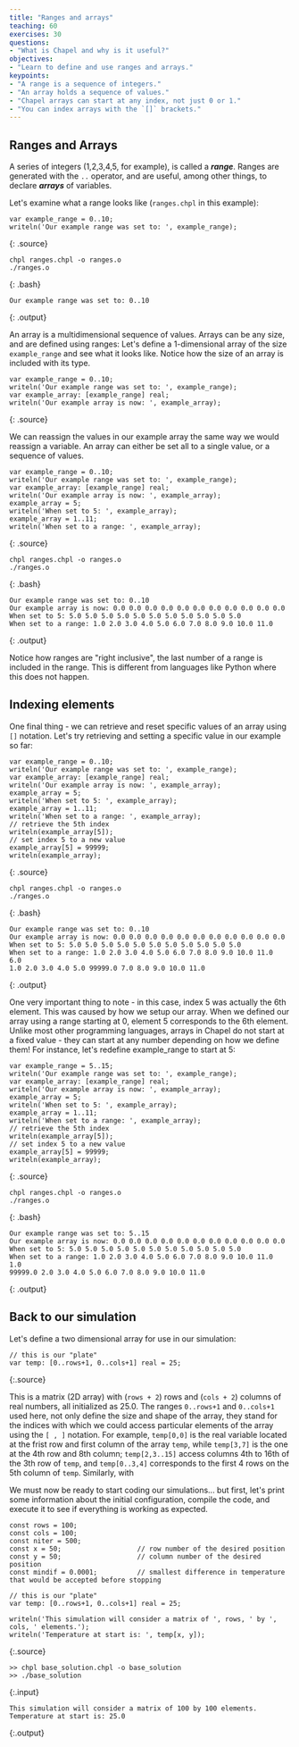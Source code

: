 ```yaml
---
title: "Ranges and arrays"
teaching: 60
exercises: 30
questions:
- "What is Chapel and why is it useful?"
objectives:
- "Learn to define and use ranges and arrays."
keypoints:
- "A range is a sequence of integers."
- "An array holds a sequence of values."
- "Chapel arrays can start at any index, not just 0 or 1."
- "You can index arrays with the `[]` brackets."
---
```


## Ranges and Arrays

A series of integers (1,2,3,4,5, for example), is called a **_range_**. 
Ranges are generated with the `..` operator, and are useful, among other things, to declare **_arrays_** of variables.

Let's examine what a range looks like (`ranges.chpl` in this example):

```
var example_range = 0..10;
writeln('Our example range was set to: ', example_range);
```
{: .source}
```
chpl ranges.chpl -o ranges.o
./ranges.o
```
{: .bash}
```
Our example range was set to: 0..10
```
{: .output}

An array is a multidimensional sequence of values. 
Arrays can be any size, and are defined using ranges:
Let's define a 1-dimensional array of the size `example_range` and see what it looks like.
Notice how the size of an array is included with its type.

```
var example_range = 0..10;
writeln('Our example range was set to: ', example_range);
var example_array: [example_range] real;
writeln('Our example array is now: ', example_array);
```
{: .source}

We can reassign the values in our example array the same way we would reassign a variable.
An array can either be set all to a single value, or a sequence of values.

```
var example_range = 0..10;
writeln('Our example range was set to: ', example_range);
var example_array: [example_range] real;
writeln('Our example array is now: ', example_array);
example_array = 5;
writeln('When set to 5: ', example_array);
example_array = 1..11;
writeln('When set to a range: ', example_array);
```
{: .source}
```
chpl ranges.chpl -o ranges.o
./ranges.o
```
{: .bash}
```
Our example range was set to: 0..10
Our example array is now: 0.0 0.0 0.0 0.0 0.0 0.0 0.0 0.0 0.0 0.0 0.0
When set to 5: 5.0 5.0 5.0 5.0 5.0 5.0 5.0 5.0 5.0 5.0 5.0
When set to a range: 1.0 2.0 3.0 4.0 5.0 6.0 7.0 8.0 9.0 10.0 11.0
```
{: .output}

Notice how ranges are "right inclusive", the last number of a range is included in the range. 
This is different from languages like Python where this does not happen.

## Indexing elements

One final thing - we can retrieve and reset specific values of an array using `[]` notation.
Let's try retrieving and setting a specific value in our example so far:

```
var example_range = 0..10;
writeln('Our example range was set to: ', example_range);
var example_array: [example_range] real;
writeln('Our example array is now: ', example_array);
example_array = 5;
writeln('When set to 5: ', example_array);
example_array = 1..11;
writeln('When set to a range: ', example_array);
// retrieve the 5th index
writeln(example_array[5]);
// set index 5 to a new value
example_array[5] = 99999;
writeln(example_array);
```
{: .source}
```
chpl ranges.chpl -o ranges.o
./ranges.o
```
{: .bash}
```
Our example range was set to: 0..10
Our example array is now: 0.0 0.0 0.0 0.0 0.0 0.0 0.0 0.0 0.0 0.0 0.0
When set to 5: 5.0 5.0 5.0 5.0 5.0 5.0 5.0 5.0 5.0 5.0 5.0
When set to a range: 1.0 2.0 3.0 4.0 5.0 6.0 7.0 8.0 9.0 10.0 11.0
6.0
1.0 2.0 3.0 4.0 5.0 99999.0 7.0 8.0 9.0 10.0 11.0
```
{: .output}

One very important thing to note - in this case, index 5 was actually the 6th element.
This was caused by how we setup our array. 
When we defined our array using a range starting at 0, element 5 corresponds to the 6th element.
Unlike most other programming languages, arrays in Chapel do not start at a fixed value - 
they can start at any number depending on how we define them!
For instance, let's redefine example_range to start at 5:

```
var example_range = 5..15;
writeln('Our example range was set to: ', example_range);
var example_array: [example_range] real;
writeln('Our example array is now: ', example_array);
example_array = 5;
writeln('When set to 5: ', example_array);
example_array = 1..11;
writeln('When set to a range: ', example_array);
// retrieve the 5th index
writeln(example_array[5]);
// set index 5 to a new value
example_array[5] = 99999;
writeln(example_array);
```
{: .source}
```
chpl ranges.chpl -o ranges.o
./ranges.o
```
{: .bash}
```
Our example range was set to: 5..15
Our example array is now: 0.0 0.0 0.0 0.0 0.0 0.0 0.0 0.0 0.0 0.0 0.0
When set to 5: 5.0 5.0 5.0 5.0 5.0 5.0 5.0 5.0 5.0 5.0 5.0
When set to a range: 1.0 2.0 3.0 4.0 5.0 6.0 7.0 8.0 9.0 10.0 11.0
1.0
99999.0 2.0 3.0 4.0 5.0 6.0 7.0 8.0 9.0 10.0 11.0
```
{: .output}

## Back to our simulation

Let's define a two dimensional array for use in our simulation:

~~~
// this is our "plate"
var temp: [0..rows+1, 0..cols+1] real = 25;
~~~
{:.source}

This is a matrix (2D array) with (`rows + 2`) rows and (`cols + 2`) columns of real numbers, all initialized as 25.0. The ranges `0..rows+1` and `0..cols+1` used here, not only define the size and shape of the array, they stand for the indices with which we could access particular elements of the array using the `[ , ]` notation. For example, `temp[0,0]` is the real variable located at the frist row and first column of the array `temp`, while `temp[3,7]` is the one at the 4th row and 8th column; `temp[2,3..15]` access columns 4th to 16th of the 3th row of `temp`, and `temp[0..3,4]` corresponds to the first 4 rows on the 5th column of `temp`. Similarly, with

We must now be ready to start coding our simulations... but first, let's print some information about the initial configuration, compile the code, and execute it to see if everything is working as expected.

~~~
const rows = 100;
const cols = 100;
const niter = 500;
const x = 50;                   // row number of the desired position
const y = 50;                   // column number of the desired position
const mindif = 0.0001;          // smallest difference in temperature that would be accepted before stopping

// this is our "plate"
var temp: [0..rows+1, 0..cols+1] real = 25;

writeln('This simulation will consider a matrix of ', rows, ' by ', cols, ' elements.');
writeln('Temperature at start is: ', temp[x, y]);
~~~
{:.source}
~~~
>> chpl base_solution.chpl -o base_solution
>> ./base_solution
~~~
{:.input}
~~~
This simulation will consider a matrix of 100 by 100 elements.
Temperature at start is: 25.0
~~~
{:.output}
